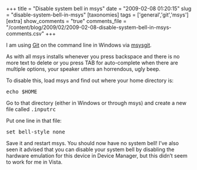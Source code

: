 +++
title = "Disable system bell in msys"
date = "2009-02-08 01:20:15"
slug = "disable-system-bell-in-msys"
[taxonomies]
tags = ['general','git','msys']
[extra]
show_comments = "true"
comments_file = "/content/blog/2009/02/2009-02-08-disable-system-bell-in-msys-comments.csv"
+++

I am using [Git](http://git-scm.com/) on the command line in Windows via [msysgit](http://code.google.com/p/msysgit/).

As with all msys installs whenever you press backspace and there is no more text to delete or you press TAB for auto-complete when there are multiple options, your speaker utters an horrendous, ugly beep.

To disable this, load msys and find out where your home directory is:

<kbd>echo $HOME</kbd>

Go to that directory (either in Windows or through msys) and create a new file called <kbd>.inputrc</kbd>

Put one line in that file:

<kbd>set bell-style none</kbd>

Save it and restart msys. You should now have no system bell! I’ve also seen it advised that you can disable your system bell by disabling the hardware emulation for this device in Device Manager, but this didn’t seem to work for me in Vista.
